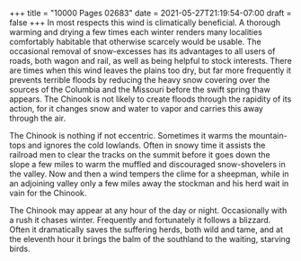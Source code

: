+++
title = "10000 Pages 02683"
date = 2021-05-27T21:19:54-07:00
draft = false
+++
In most respects this wind is climatically beneficial. A thorough warming and drying a few times each winter renders many localities comfortably habitable that otherwise scarcely would be usable. The occasional removal of snow-excesses has its advantages to all users of roads, both wagon and rail, as well as being helpful to stock interests. There are times when this wind leaves the plains too dry, but far more frequently it prevents terrible floods by reducing the heavy snow covering over the sources of the Columbia and the Missouri before the swift spring thaw appears. The Chinook is not likely to create floods through the rapidity of its action, for it changes snow and water to vapor and carries this away through the air.

The Chinook is nothing if not eccentric. Sometimes it warms the mountain-tops and ignores the cold lowlands. Often in snowy time it assists the railroad men to clear the tracks on the summit before it goes down the slope a few miles to warm the muffled and discouraged snow-shovelers in the valley. Now and then a wind tempers the clime for a sheepman, while in an adjoining valley only a few miles away the stockman and his herd wait in vain for the Chinook.

The Chinook may appear at any hour of the day or night. Occasionally with a rush it chases winter. Frequently and fortunately it follows a blizzard. Often it dramatically saves the suffering herds, both wild and tame, and at the eleventh hour it brings the balm of the southland to the waiting, starving birds.
